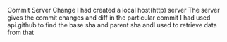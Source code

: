 Commit Server Change
I had created a local host(http) server
The server gives the commit changes and diff in the particular commit
I had used api.github to find the base sha and parent sha andI used to retrieve data from that 
